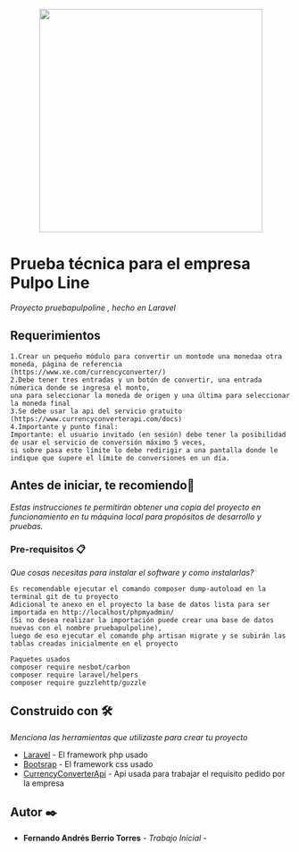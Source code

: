 <p align="center"><a href="https://laravel.com" target="_blank"><img src="https://raw.githubusercontent.com/laravel/art/master/logo-lockup/5%20SVG/2%20CMYK/1%20Full%20Color/laravel-logolockup-cmyk-red.svg" width="400"></a></p>

# Prueba técnica para el empresa Pulpo Line

_Proyecto pruebapulpoline , hecho en Laravel_

## Requerimientos 
```
1.Crear un pequeño módulo para convertir un montode una monedaa otra moneda, página de referencia 
(https://www.xe.com/currencyconverter/)
2.Debe tener tres entradas y un botón de convertir, una entrada númerica donde se ingresa el monto,
una para seleccionar la moneda de origen y una última para seleccionar la moneda final
3.Se debe usar la api del servicio gratuito (https://www.currencyconverterapi.com/docs)
4.Importante y punto final:
Importante: el usuario invitado (en sesión) debe tener la posibilidad de usar el servicio de conversión máximo 5 veces,
si sobre pasa este límite lo debe redirigir a una pantalla donde le indique que supere el límite de conversiones en un día.
```

## Antes de iniciar, te recomiendo🤖

_Estas instrucciones te permitirán obtener una copia del proyecto en funcionamiento en tu máquina local para propósitos de desarrollo y pruebas._

### Pre-requisitos 📋

_Que cosas necesitas para instalar el software y como instalarlas?_

```
Es recomendable ejecutar el comando composer dump-autoload en la terminal git de tu proyecto
Adicional te anexo en el proyecto la base de datos lista para ser importada en http://localhost/phpmyadmin/
(Si no desea realizar la importación puede crear una base de datos nuevas con el nombre pruebapulpoline), 
luego de eso ejecutar el comando php artisan migrate y se subirán las tablas creadas inicialmente en el proyecto

Paquetes usados
composer require nesbot/carbon
composer require laravel/helpers
composer require guzzlehttp/guzzle
```
## Construido con 🛠️

_Menciona las herramientas que utilizaste para crear tu proyecto_

* [Laravel](https://laravel.com/) - El framework php usado
* [Bootsrap](https://getbootstrap.com/) - El framework css usado
* [CurrencyConverterApi](https://www.currencyconverterapi.com/) - Api usada para trabajar el requisito pedido por la empresa

## Autor ✒️
* **Fernando Andrés Berrio Torres** - *Trabajo Inicial* - 
